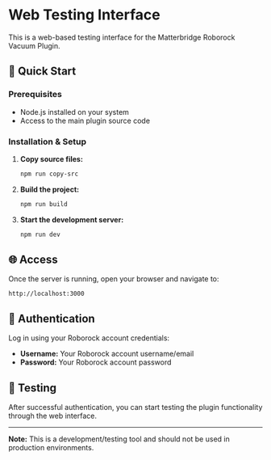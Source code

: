 # Web Testing Interface

This is a web-based testing interface for the Matterbridge Roborock Vacuum Plugin.

## 🚀 Quick Start

### Prerequisites
- Node.js installed on your system
- Access to the main plugin source code

### Installation & Setup

1. **Copy source files:**
   ```bash
   npm run copy-src
   ```

2. **Build the project:**
   ```bash
   npm run build
   ```

3. **Start the development server:**
   ```bash
   npm run dev
   ```

## 🌐 Access

Once the server is running, open your browser and navigate to:
```
http://localhost:3000
```

## 🔐 Authentication

Log in using your Roborock account credentials:
- **Username:** Your Roborock account username/email
- **Password:** Your Roborock account password

## 🧪 Testing

After successful authentication, you can start testing the plugin functionality through the web interface.

---

**Note:** This is a development/testing tool and should not be used in production environments.